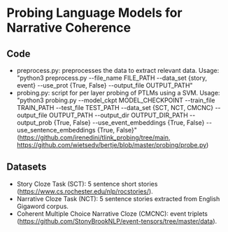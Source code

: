 # Probing Language Models for Narrative Coherence

## Code
- preprocess.py: preprocesses the data to extract relevant data. Usage: "python3 preprocess.py --file_name FILE_PATH --data_set {story, event} --use_prot {True, False} --output_file OUTPUT_PATH"
- probing.py: script for per layer probing of PTLMs using a SVM. Usage: "python3 probing.py --model_ckpt MODEL_CHECKPOINT --train_file TRAIN_PATH --test_file TEST_PATH --data_set {SCT, NCT, CMCNC} --output_file OUTPUT_PATH --output_dir OUTPUT_DIR_PATH --output_prob {True, False} --use_event_embeddings {True, False} --use_sentence_embeddings {True, False}" (https://github.com/irenedini/tlink_probing/tree/main, https://github.com/wietsedv/bertje/blob/master/probing/probe.py)

## Datasets
- Story Cloze Task (SCT): 5 sentence short stories (https://www.cs.rochester.edu/nlp/rocstories/).
- Narrative Cloze Task (NCT): 5 sentence stories extracted from English Gigaword corpus.
- Coherent Multiple Choice Narrative Cloze (CMCNC): event triplets (https://github.com/StonyBrookNLP/event-tensors/tree/master/data).
